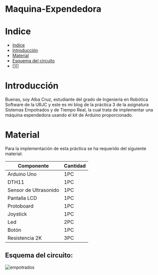 # Maquina-Expendedora

# Indice
* [Indice][ind]
* [Introducción][int]
* [Material][material]
* [Esquema del circuito][esq]
* [][]

[ind]: https://github.com/acruzr2021/Maquina-Expendedora/blob/main/README.md#indice
[int]: https://github.com/acruzr2021/Maquina-Expendedora/blob/main/README.md#introducci%C3%B3n
[material]: https://github.com/acruzr2021/Maquina-Expendedora/blob/main/README.md#material
[esq]: https://github.com/acruzr2021/Maquina-Expendedora/blob/main/README.md#esquema-del-circuito

# Introducción

Buenas, soy Alba Cruz, estudiante del grado de Ingeniería en Robótica Software de la URJC y este es mi blog de la práctica 3 de la asignatura Sistemas Empotrados y de Tiempo Real, la cual trata de implementar una máquina espendedora usando el kit de Arduino proporcionado.

# Material

Para la implementación de esta práctica se ha requerido del siguiente material:

| Componente  | Cantidad |
| ------------- | ------------- |
| Arduino Uno  | 1PC |
| DTH11 | 1PC  |
| Sensor de Ultrasonido | 1PC |
| Pantalla LCD | 1PC |
| Protoboard | 1PC |
| Joystick | 1PC |
| Led | 2PC |
| Botón | 1PC |
| Resistencia 2K | 3PC |


## Esquema del circuito:

![empotrados](https://github.com/acruzr2021/Maquina-Expendedora/assets/92941137/30b4c13d-0b6b-48eb-a249-2debfc443dde)


